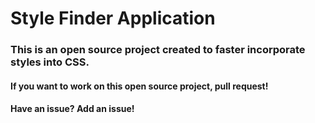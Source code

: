 # Style Finder Application
### This is an open source project created to faster incorporate styles into CSS.

#### If you want to work on this open source project, pull request! 
#### Have an issue? Add an issue!